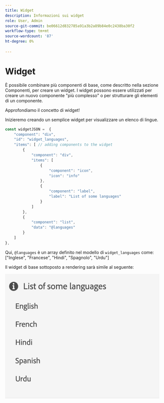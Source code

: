 ```yaml
---
title: Widget
description: Informazioni sui widget
role: User, Admin
source-git-commit: be06612d832785a91a3b2a89b84e0c2438ba30f2
workflow-type: tm+mt
source-wordcount: '87'
ht-degree: 0%

---
```



# Widget

È possibile combinare più componenti di base, come descritto nella sezione Componenti, per creare un widget.
I widget possono essere utilizzati per creare un nuovo componente &quot;più complesso&quot; o per strutturare gli elementi di un componente.

Approfondiamo il concetto di widget!

Inizieremo creando un semplice widget per visualizzare un elenco di lingue.

```js title="basicWidget.js"
const widgetJSON =  {
    "component": "div", 
    "id": "widget_languages", 
    "items": [ // adding components to the widget
        {
            "component": "div",
            "items": [
                {
                    "component": "icon",
                    "icon": "info"
                },
                {
                    "component": "label",
                    "label": "List of some languages"
                }
            ]
        },
        {
            "component": "list",
            "data": "@languages"
        }
    ]
},
```

Qui, `@languages` è un array definito nel modello di `widget_languages` come: [&quot;Inglese&quot;, &quot;Francese&quot;, &quot;Hindi&quot;, &quot;Spagnolo&quot;, &quot;Urdu&quot;]

Il widget di base sottoposto a rendering sarà simile al seguente:

![basic_widget](imgs/basic_widget.png "Widget di base")
